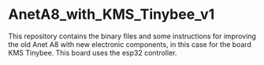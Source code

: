 # AnetA8_with_KMS_Tinybee_v1
This repository contains the binary files and some instructions for improving the old Anet A8 with new electronic components, in this case for the board KMS Tinybee. This board uses the esp32 controller.
